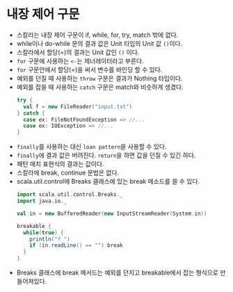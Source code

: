 # 내장 제어 구문

- 스칼라는 내장 제어 구문이 if, while, for, try, match 밖에 없다.
- while이나 do-while 문의 결과 값은 Unit 타입의 Unit 값 `()`이다.
- 스칼라에서 할당(=)의 결과는 Unit 값인 `()` 이다.
- `for` 구문에 사용하는 `<-`는 제너레이터라고 부른다.
- `for` 구문안에서 할당(=)을 써서 변수를 바인딩 할 수 있다.
- 예외를 던질 때 사용하는 `throw` 구문은 결과가 Nothing 타입이다.
- 예외를 잡을 때 사용하는 `catch` 구문은 match와 비슷하게 생겼다.
  ```scala
  try {
    val f = new FileReader("input.txt")
  } catch {
    case ex: FileNotFoundException => //...
    case ex: IOException => //...
  }
  ```
- `finally`를 사용하는 대신 `loan pattern`을 사용할 수 있다.
- `finally`에 결과 값은 버려진다. `return`을 하면 값을 던질 수 있긴 하다.
- 패턴 매치 표현식의 결과는 값이다.
- 스칼라에 break, continue 문법은 없다.
- scala.util.control에 Breaks 클래스에 있는 break 메소드를 쓸 수 있다.
  ```scala
  import scala.util.control.Breaks._
  import java.io._

  val in = new BufferedReader(new InputStreamReader(System.in))

  breakable {
    while(true) {
      println("? ")
      if (in.readLine() == "") break
    }
  }
  ```
- Breaks 클래스에 break 메서드는 예외를 던지고 breakable에서 잡는 형식으로 만들어져있다.
